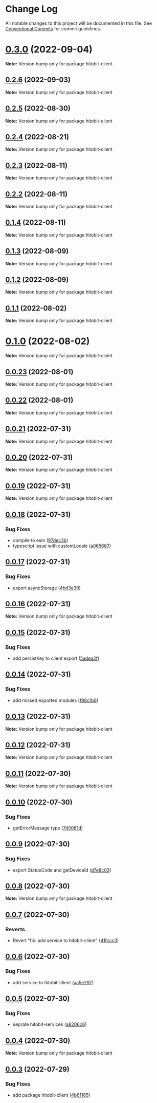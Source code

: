 # Change Log

All notable changes to this project will be documented in this file.
See [Conventional Commits](https://conventionalcommits.org) for commit guidelines.

# [0.3.0](https://github.com/hosseinmd/hitobit-client/compare/v0.2.6...v0.3.0) (2022-09-04)

**Note:** Version bump only for package hitobit-client





## [0.2.6](https://github.com/hosseinmd/hitobit-client/compare/v0.2.5...v0.2.6) (2022-09-03)

**Note:** Version bump only for package hitobit-client





## [0.2.5](https://github.com/hosseinmd/hitobit-client/compare/v0.2.4...v0.2.5) (2022-08-30)

**Note:** Version bump only for package hitobit-client





## [0.2.4](https://github.com/hosseinmd/hitobit-client/compare/v0.2.3...v0.2.4) (2022-08-21)

**Note:** Version bump only for package hitobit-client





## [0.2.3](https://github.com/hosseinmd/hitobit-client/compare/v0.2.2...v0.2.3) (2022-08-11)

**Note:** Version bump only for package hitobit-client





## [0.2.2](https://github.com/hosseinmd/hitobit-client/compare/v0.1.4...v0.2.2) (2022-08-11)

**Note:** Version bump only for package hitobit-client





## [0.1.4](https://github.com/hosseinmd/hitobit-client/compare/v0.1.3...v0.1.4) (2022-08-11)

**Note:** Version bump only for package hitobit-client





## [0.1.3](https://github.com/hosseinmd/hitobit-client/compare/v0.1.2...v0.1.3) (2022-08-09)

**Note:** Version bump only for package hitobit-client





## [0.1.2](https://github.com/hosseinmd/hitobit-client/compare/v0.1.1...v0.1.2) (2022-08-09)

**Note:** Version bump only for package hitobit-client





## [0.1.1](https://github.com/alirezahematidev/hitobit-client/compare/v0.1.0...v0.1.1) (2022-08-02)

**Note:** Version bump only for package hitobit-client

# [0.1.0](https://github.com/hosseinmd/hitobit-client/compare/v0.0.23...v0.1.0) (2022-08-02)

**Note:** Version bump only for package hitobit-client

## [0.0.23](https://github.com/hosseinmd/hitobit-client/compare/v0.0.22...v0.0.23) (2022-08-01)

**Note:** Version bump only for package hitobit-client

## [0.0.22](https://github.com/hosseinmd/hitobit-client/compare/v0.0.21...v0.0.22) (2022-08-01)

**Note:** Version bump only for package hitobit-client

## [0.0.21](https://github.com/hosseinmd/hitobit-client/compare/v0.0.20...v0.0.21) (2022-07-31)

**Note:** Version bump only for package hitobit-client

## [0.0.20](https://github.com/hosseinmd/hitobit-client/compare/v0.0.19...v0.0.20) (2022-07-31)

**Note:** Version bump only for package hitobit-client

## [0.0.19](https://github.com/hosseinmd/hitobit-client/compare/v0.0.18...v0.0.19) (2022-07-31)

**Note:** Version bump only for package hitobit-client

## [0.0.18](https://github.com/hosseinmd/hitobit-client/compare/v0.0.17...v0.0.18) (2022-07-31)

### Bug Fixes

- compile to esm ([97dec3b](https://github.com/hosseinmd/hitobit-client/commit/97dec3be637758e02015e50b4706d29a980b9ba3))
- typescript issue with customLocale ([a065667](https://github.com/hosseinmd/hitobit-client/commit/a065667fe881952a0f07e6152a72e3e2b7d4f7ac))

## [0.0.17](https://github.com/hosseinmd/hitobit-client/compare/v0.0.16...v0.0.17) (2022-07-31)

### Bug Fixes

- export asyncStorage ([4bd3a39](https://github.com/hosseinmd/hitobit-client/commit/4bd3a3950768aebd053d4b3418ee2e07d6897655))

## [0.0.16](https://github.com/hosseinmd/hitobit-client/compare/v0.0.15...v0.0.16) (2022-07-31)

**Note:** Version bump only for package hitobit-client

## [0.0.15](https://github.com/hosseinmd/hitobit-client/compare/v0.0.14...v0.0.15) (2022-07-31)

### Bug Fixes

- add persistKey to client export ([5adea2f](https://github.com/hosseinmd/hitobit-client/commit/5adea2f1f05c4e5ec33429c943937d42eb04723f))

## [0.0.14](https://github.com/hosseinmd/hitobit-client/compare/v0.0.13...v0.0.14) (2022-07-31)

### Bug Fixes

- add missed exported modules ([f98c1b6](https://github.com/hosseinmd/hitobit-client/commit/f98c1b61430daff8f1562629d3fec8eceaa7b7ac))

## [0.0.13](https://github.com/hosseinmd/hitobit-client/compare/v0.0.12...v0.0.13) (2022-07-31)

**Note:** Version bump only for package hitobit-client

## [0.0.12](https://github.com/hosseinmd/hitobit-client/compare/v0.0.11...v0.0.12) (2022-07-31)

**Note:** Version bump only for package hitobit-client

## [0.0.11](https://github.com/hosseinmd/hitobit-client/compare/v0.0.10...v0.0.11) (2022-07-30)

**Note:** Version bump only for package hitobit-client

## [0.0.10](https://github.com/hosseinmd/hitobit-client/compare/v0.0.9...v0.0.10) (2022-07-30)

### Bug Fixes

- getErrorMessage type ([7d0081d](https://github.com/hosseinmd/hitobit-client/commit/7d0081d6a8d4b04b8f60663f574978d743b2e4b9))

## [0.0.9](https://github.com/hosseinmd/hitobit-client/compare/v0.0.8...v0.0.9) (2022-07-30)

### Bug Fixes

- export StatusCode and getDeviceId ([d7e8c03](https://github.com/hosseinmd/hitobit-client/commit/d7e8c030764487bc10b32fa7120bfaec67336fa0))

## [0.0.8](https://github.com/hosseinmd/hitobit-client/compare/v0.0.7...v0.0.8) (2022-07-30)

**Note:** Version bump only for package hitobit-client

## [0.0.7](https://github.com/hosseinmd/hitobit-client/compare/v0.0.6...v0.0.7) (2022-07-30)

### Reverts

- Revert "fix: add service to hitobit-client" ([41fccc3](https://github.com/hosseinmd/hitobit-client/commit/41fccc3919c63b831f929ef963438a3139aecd83))

## [0.0.6](https://github.com/hosseinmd/hitobit-client/compare/v0.0.5...v0.0.6) (2022-07-30)

### Bug Fixes

- add service to hitobit-client ([aa5e297](https://github.com/hosseinmd/hitobit-client/commit/aa5e297baed96b2fa19921c550c58c1733129b57))

## [0.0.5](https://github.com/hosseinmd/hitobit-client/compare/v0.0.4...v0.0.5) (2022-07-30)

### Bug Fixes

- seprate hitobit-services ([a8206c6](https://github.com/hosseinmd/hitobit-client/commit/a8206c698cc116014998aa45fe367479c700d8f9))

## [0.0.4](https://github.com/hosseinmd/hitobit-client/compare/v0.0.3...v0.0.4) (2022-07-30)

**Note:** Version bump only for package hitobit-client

## [0.0.3](https://github.com/hosseinmd/hitobit-client/compare/v0.0.2...v0.0.3) (2022-07-29)

### Bug Fixes

- add package hitobit-client ([4b61185](https://github.com/hosseinmd/hitobit-client/commit/4b61185368f035205eaf6f863c66809de7f68808))
